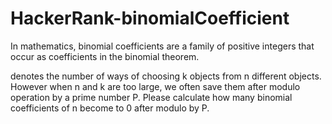 # HackerRank-binomialCoefficient


In mathematics, binomial coefficients are a family of positive integers that occur as coefficients in the binomial theorem.  

denotes the number of ways of choosing k objects from n different objects.
However when n and k are too large, we often save them after modulo operation by a prime number P. Please calculate how many binomial coefficients of n become to 0 after modulo by P.